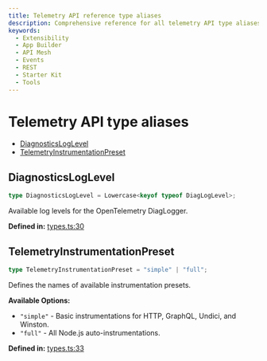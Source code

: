 ```yaml
---
title: Telemetry API reference type aliases
description: Comprehensive reference for all telemetry API type aliases in the integration starter kit.
keywords:
  - Extensibility
  - App Builder
  - API Mesh
  - Events
  - REST
  - Starter Kit
  - Tools
---
```


# Telemetry API type aliases

- [DiagnosticsLogLevel](#diagnosticsloglevel)
- [TelemetryInstrumentationPreset](#telemetryinstrumentationpreset)

## DiagnosticsLogLevel

```ts
type DiagnosticsLogLevel = Lowercase<keyof typeof DiagLogLevel>;
```

Available log levels for the OpenTelemetry DiagLogger.

**Defined in:** [types.ts:30](https://github.com/adobe/commerce-integration-starter-kit/blob/6d4d9f7c629d2abc0e81fce4567de926c2bddb60/packages/aio-lib-telemetry/source/types.ts#L30)

## TelemetryInstrumentationPreset

```ts
type TelemetryInstrumentationPreset = "simple" | "full";
```

Defines the names of available instrumentation presets.

**Available Options:**

- `"simple"` - Basic instrumentations for HTTP, GraphQL, Undici, and Winston.
- `"full"` - All Node.js auto-instrumentations.

**Defined in:** [types.ts:33](https://github.com/adobe/commerce-integration-starter-kit/blob/6d4d9f7c629d2abc0e81fce4567de926c2bddb60/packages/aio-lib-telemetry/source/types.ts#L33)
